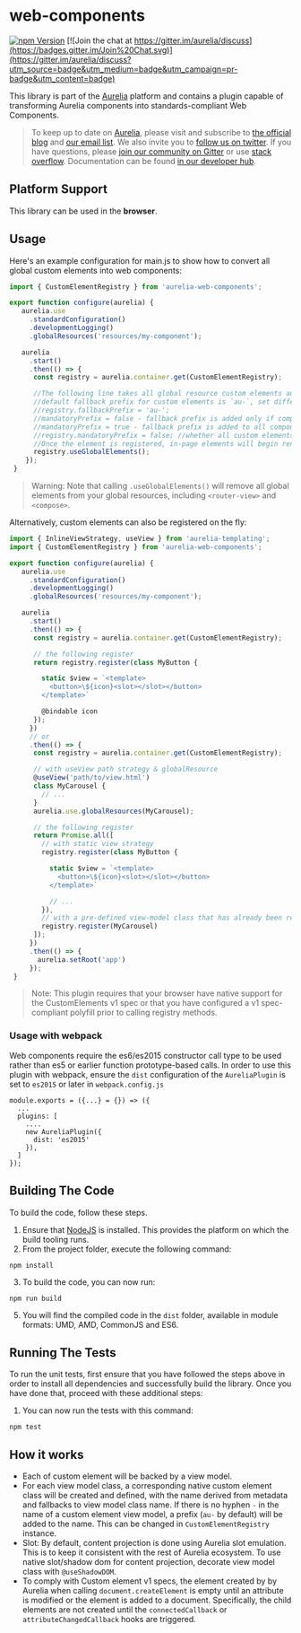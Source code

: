 # web-components

[![npm Version](https://img.shields.io/npm/v/aurelia-web-components.svg)](https://www.npmjs.com/package/aurelia-web-components)
[![Join the chat at https://gitter.im/aurelia/discuss](https://badges.gitter.im/Join%20Chat.svg)](https://gitter.im/aurelia/discuss?utm_source=badge&utm_medium=badge&utm_campaign=pr-badge&utm_content=badge)

This library is part of the [Aurelia](http://www.aurelia.io/) platform and contains a plugin capable of transforming Aurelia components into standards-compliant Web Components.

> To keep up to date on [Aurelia](http://www.aurelia.io/), please visit and subscribe to [the official blog](http://aurelia.io/blog) and [our email list](http://eepurl.com/ces50j). We also invite you to [follow us on twitter](https://twitter.com/aureliaeffect). If you have questions, please [join our community on Gitter](https://gitter.im/aurelia/discuss) or use [stack overflow](http://stackoverflow.com/search?q=aurelia). Documentation can be found [in our developer hub](http://aurelia.io/docs).

## Platform Support

This library can be used in the **browser**.

## Usage

Here's an example configuration for main.js to show how to convert all global custom elements into web components:

```JavaScript
import { CustomElementRegistry } from 'aurelia-web-components';

export function configure(aurelia) {
   aurelia.use
     .standardConfiguration()
     .developmentLogging()
     .globalResources('resources/my-component');

   aurelia
     .start()
     .then(() => {
      const registry = aurelia.container.get(CustomElementRegistry);

      //The following line takes all global resource custom elements and registers them as web components.
      //default fallback prefix for custom elements is `au-`, set different
      //registry.fallbackPrefix = 'au-';
      //mandatoryPrefix = false - fallback prefix is added only if component has no hyphen in name, 'helloworld' will be 'au-helloworld' webcomponent, and 'hello-world' will be 'hello-world' webcomponent
      //mandatoryPrefix = true - fallback prefix is added to all components, e.g. 'hello-world' will be 'au-hello-world' webcomponent
      //registry.mandatoryPrefix = false; //whether all custom elements will be prefixed, false means that only those without hyphen ('-')
      //Once the element is registered, in-page elements will begin rendering.
      registry.useGlobalElements();
    });
 }
```

> Warning: Note that calling `.useGlobalElements()` will remove all global elements from your global resources, including `<router-view>` and `<compose>`.


Alternatively, custom elements can also be registered on the fly:

```JavaScript
import { InlineViewStrategy, useView } from 'aurelia-templating';
import { CustomElementRegistry } from 'aurelia-web-components';

export function configure(aurelia) {
   aurelia.use
     .standardConfiguration()
     .developmentLogging()
     .globalResources('resources/my-component');

   aurelia
     .start()
     .then(() => {
      const registry = aurelia.container.get(CustomElementRegistry);

      // the following register
      return registry.register(class MyButton {

        static $view = `<template>
          <button>\${icon}<slot></slot></button>
        </template>`

        @bindable icon
      });
     })
     // or
     .then(() => {
      const registry = aurelia.container.get(CustomElementRegistry);

      // with useView path strategy & globalResource
      @useView('path/to/view.html')
      class MyCarousel {
        // ...
      }
      aurelia.use.globalResources(MyCarousel);

      // the following register
      return Promise.all([
        // with static view strategy
        registry.register(class MyButton {

          static $view = `<template>
            <button>\${icon}<slot></slot></button>
          </template>`

          // ...
        }),
        // with a pre-defined view-model class that has already been registered using aurelia.globalResources(MyCarousel)
        registry.register(MyCarousel)
      ]);
     })
     .then(() => {
       aurelia.setRoot('app')
     });
 }
```

> Note: This plugin requires that your browser have native support for the CustomElements v1 spec or that you have configured a v1 spec-compliant polyfill prior to calling registry methods.

### Usage with webpack

Web components require the es6/es2015 constructor call type to be used rather than es5 or earlier function prototype-based calls.
In order to use this plugin with webpack, ensure the `dist` configuration of the `AureliaPlugin` is set to `es2015` or later in `webpack.config.js`
```
module.exports = ({...} = {}) => ({
  ...
  plugins: [
    ....
    new AureliaPlugin({
      dist: 'es2015'
    }),
  ]
});
```

## Building The Code

To build the code, follow these steps.

1. Ensure that [NodeJS](http://nodejs.org/) is installed. This provides the platform on which the build tooling runs.
2. From the project folder, execute the following command:

  ```shell
  npm install
  ```
3. To build the code, you can now run:

  ```shell
  npm run build
  ```
5. You will find the compiled code in the `dist` folder, available in module formats: UMD, AMD, CommonJS and ES6.

## Running The Tests

To run the unit tests, first ensure that you have followed the steps above in order to install all dependencies and successfully build the library. Once you have done that, proceed with these additional steps:

1. You can now run the tests with this command:

  ```shell
  npm test
  ```


## How it works

* Each of custom element will be backed by a view model.
* For each view model class, a corresponding native custom element class will be created and defined, with the name derived from metadata and fallbacks to view model class name. If there is no hyphen `-` in the name of a custom element view model, a prefix (`au-` by default) will be added to the name. This can be changed in `CustomElementRegistry` instance.
* Slot: By default, content projection is done using Aurelia slot emulation. This is to keep it consistent with the rest of Aurelia ecosystem. To use native slot/shadow dom for content projection, decorate view model class with `@useShadowDOM`.
* To comply with Custom element v1 specs, the element created by by Aurelia when calling `document.createElement` is empty until an attribute is modified or the element is added to a document. Specifically, the child elements are not created until the `connectedCallback` or `attributeChangedCallback` hooks are triggered.
